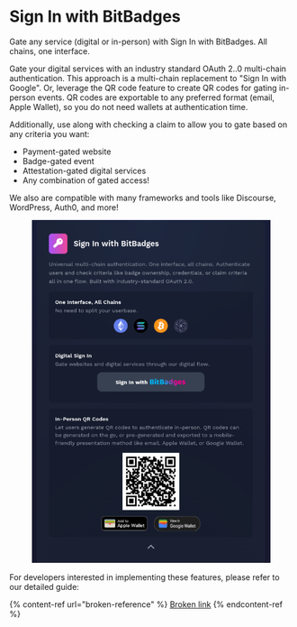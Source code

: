 # Sign In with BitBadges

Gate any service (digital or in-person) with Sign In with BitBadges. All chains, one interface.

Gate your digital services with an industry standard OAuth 2..0 multi-chain authentication. This approach is a multi-chain replacement to "Sign In with Google". Or, leverage the QR code feature to create QR codes for gating in-person events. QR codes are exportable to any preferred format (email, Apple Wallet), so you do not need wallets at authentication time.

Additionally, use along with checking a claim to allow you to gate based on any criteria you want:

* Payment-gated website
* Badge-gated event
* Attestation-gated digital services
* Any combination of gated access!

We also are compatible with many frameworks and tools like Discourse, WordPress, Auth0, and more!

<figure><img src="../../.gitbook/assets/image (2) (1) (1) (1) (1) (1).png" alt=""><figcaption></figcaption></figure>

For developers interested in implementing these features, please refer to our detailed guide:

{% content-ref url="broken-reference" %}
[Broken link](broken-reference)
{% endcontent-ref %}
